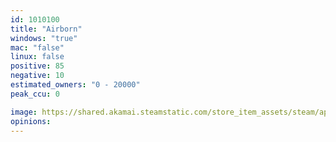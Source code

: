 ```yaml
---
id: 1010100
title: "Airborn"
windows: "true"
mac: "false"
linux: false
positive: 85
negative: 10
estimated_owners: "0 - 20000"
peak_ccu: 0

image: https://shared.akamai.steamstatic.com/store_item_assets/steam/apps/1010100/header.jpg?t=1595921978
opinions:
---
```

